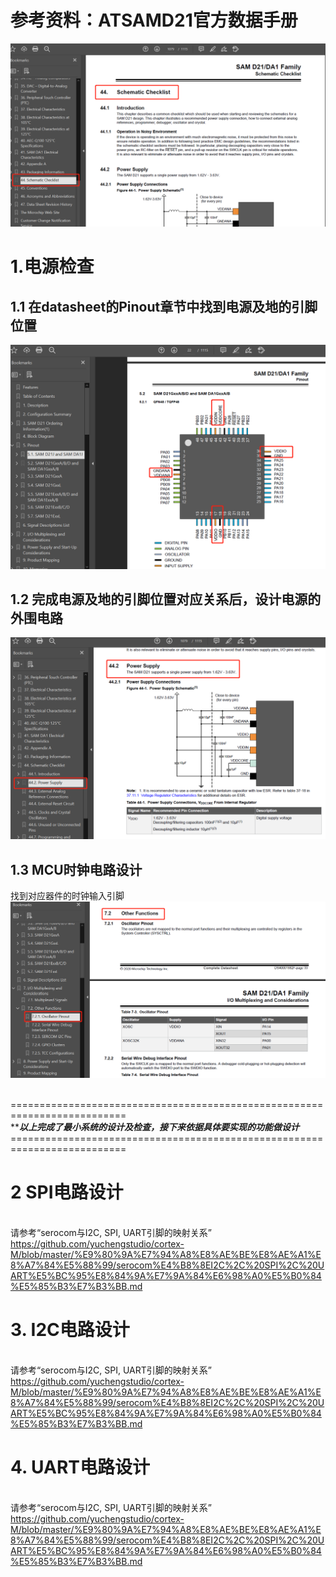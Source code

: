 
# 参考资料：ATSAMD21官方数据手册
![images](https://github.com/yuchengstudio/cortex-M/blob/master/cortex-m0%2B/SAMD21/reference/SAMD21_schematic_checklist_001.png)


# 1.电源检查
## 1.1 在datasheet的Pinout章节中找到电源及地的引脚位置
![images](https://github.com/yuchengstudio/cortex-M/blob/master/cortex-m0%2B/SAMD21/reference/SAMD21_schematic_checklist_002.png)

## 1.2 完成电源及地的引脚位置对应关系后，设计电源的外围电路
![images](https://github.com/yuchengstudio/cortex-M/blob/master/cortex-m0%2B/SAMD21/reference/SAMD21_schematic_checklist_003.png)


## 1.3 MCU时钟电路设计
找到对应器件的时钟输入引脚
![images](https://github.com/yuchengstudio/cortex-M/blob/master/cortex-m0%2B/SAMD21/reference/SAMD21_schematic_checklist_004.png)

<br/>==========================================================================
<br/>*****以上完成了最小系统的设计及检查，接下来依据具体要实现的功能做设计***
<br/>==========================================================================

# 2 SPI电路设计
<br/>请参考“serocom与I2C, SPI, UART引脚的映射关系”
<br/>https://github.com/yuchengstudio/cortex-M/blob/master/%E9%80%9A%E7%94%A8%E8%AE%BE%E8%AE%A1%E8%A7%84%E5%88%99/serocom%E4%B8%8EI2C%2C%20SPI%2C%20UART%E5%BC%95%E8%84%9A%E7%9A%84%E6%98%A0%E5%B0%84%E5%85%B3%E7%B3%BB.md


# 3. I2C电路设计
<br/>请参考“serocom与I2C, SPI, UART引脚的映射关系”
<br/>https://github.com/yuchengstudio/cortex-M/blob/master/%E9%80%9A%E7%94%A8%E8%AE%BE%E8%AE%A1%E8%A7%84%E5%88%99/serocom%E4%B8%8EI2C%2C%20SPI%2C%20UART%E5%BC%95%E8%84%9A%E7%9A%84%E6%98%A0%E5%B0%84%E5%85%B3%E7%B3%BB.md

# 4. UART电路设计
<br/>请参考“serocom与I2C, SPI, UART引脚的映射关系”
<br/>https://github.com/yuchengstudio/cortex-M/blob/master/%E9%80%9A%E7%94%A8%E8%AE%BE%E8%AE%A1%E8%A7%84%E5%88%99/serocom%E4%B8%8EI2C%2C%20SPI%2C%20UART%E5%BC%95%E8%84%9A%E7%9A%84%E6%98%A0%E5%B0%84%E5%85%B3%E7%B3%BB.md
